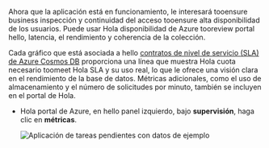 Ahora que la aplicación está en funcionamiento, le interesará tooensure business inspección y continuidad del acceso tooensure alta disponibilidad de los usuarios. Puede usar Hola disponibilidad de Azure tooreview portal hello, latencia, el rendimiento y coherencia de la colección. 

Cada gráfico que está asociada a hello [contratos de nivel de servicio (SLA) de Azure Cosmos DB](https://azure.microsoft.com/support/legal/sla/documentdb/) proporciona una línea que muestra Hola cuota necesario toomeet Hola SLA y su uso real, lo que le ofrece una visión clara en el rendimiento de la base de datos. Métricas adicionales, como el uso de almacenamiento y el número de solicitudes por minuto, también se incluyen en el portal de Hola.

* Hola portal de Azure, en hello panel izquierdo, bajo **supervisión**, haga clic en **métricas**.

   ![Aplicación de tareas pendientes con datos de ejemplo](./media/cosmos-db-tutorial-review-slas/azure-cosmosdb-portal-metrics-slas.png)